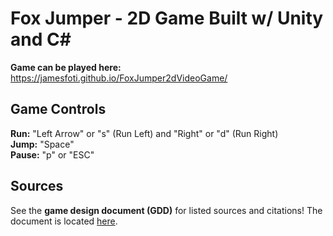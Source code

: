 # Fox Jumper - 2D Game Built w/ Unity and C#

**Game can be played here:** https://jamesfoti.github.io/FoxJumper2dVideoGame/


## Game Controls
**Run:** "Left Arrow" or "s" (Run Left) and "Right" or "d" (Run Right) <br/>
**Jump:** "Space" <br/>
**Pause:** "p" or "ESC" <br/>

## Sources
See the **game design document (GDD)** for listed sources and citations! The document is located [here](https://github.com/jamesfoti/CS583_F19_2D_Foti_James_Foxjumper/blob/master/Assets/Documentation/Foxjumper_GDD.pdf).
